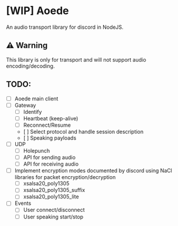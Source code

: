 # [WIP] Aoede

An audio transport library for discord in NodeJS.

## ⚠ Warning
This library is only for transport and will not support audio encoding/decoding.

## TODO:
- [ ] Aoede main client
- [ ] Gateway
  - [ ] Identify
  - [ ] Heartbeat (keep-alive)
  - [ ] Reconnect/Resume
  - [ ] Select protocol and handle session description
  - [ ] Speaking payloads
- [ ] UDP
  - [ ] Holepunch
  - [ ] API for sending audio
  - [ ] API for receiving audio
- [ ] Implement encryption modes documented by discord using NaCl libraries for packet encryption/decryption
  - [ ] xsalsa20_poly1305
  - [ ] xsalsa20_poly1305_suffix
  - [ ] xsalsa20_poly1305_lite
- [ ] Events
  - [ ] User connect/disconnect
  - [ ] User speaking start/stop